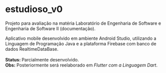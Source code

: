 # estudioso_v0
Projeto para avaliação na matéria Laboratório de Engenharia de Software e Engenharia de Software II (documentação).

Aplicativo mobile desenvolvido em ambiente Android Studio, utilizando a Linguagem de Programação Java e a plataforma Firebase com banco de dados RealtimeDataBase. <br><br>
<b> Status: </b> Parcialmente desenvolvido. <br>
<b> Obs:</b> Posteriormente será reelaborado em <i> Flutter com a Linguagem Dart</i>.
